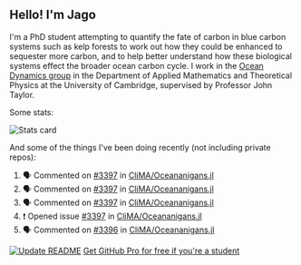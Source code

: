 ## Hello! I'm Jago

I'm a PhD student attempting to quantify the fate of carbon in blue carbon systems such as kelp forests to work out how they could be enhanced to sequester more carbon, and to help better understand how these biological systems effect the broader ocean carbon cycle. I work in the <a href="https://www.damtp.cam.ac.uk/user/jrt51/" class="emph">Ocean Dynamics group</a> in the Department of Applied Mathematics and Theoretical Physics at the University of Cambridge, supervised by Professor John Taylor.

Some stats:
<!--
![](https://raw.githubusercontent.com/jagoosw/jagoosw/main/profile-summary-card-output/nord_dark/0-profile-details.svg)
![](https://raw.githubusercontent.com/jagoosw/jagoosw/main/profile-summary-card-output/nord_dark/3-stats.svg)
![](https://raw.githubusercontent.com/jagoosw/jagoosw/main/profile-summary-card-output/nord_dark/4-productive-time.svg)
-->
![Stats card](https://github-readme-stats.vercel.app/api?username=jagoosw&count_private=true&show_icons=true&theme=transparent&hide_title=true&rank_icon=percentile&show=reviews)

And some of the things I've been doing recently (not including private repos):
<!--START_SECTION:activity-->
1. 🗣 Commented on [#3397](https://github.com/CliMA/Oceananigans.jl/issues/3397#issuecomment-1828032518) in [CliMA/Oceananigans.jl](https://github.com/CliMA/Oceananigans.jl)
2. 🗣 Commented on [#3397](https://github.com/CliMA/Oceananigans.jl/issues/3397#issuecomment-1828029547) in [CliMA/Oceananigans.jl](https://github.com/CliMA/Oceananigans.jl)
3. 🗣 Commented on [#3397](https://github.com/CliMA/Oceananigans.jl/issues/3397#issuecomment-1828006459) in [CliMA/Oceananigans.jl](https://github.com/CliMA/Oceananigans.jl)
4. ❗ Opened issue [#3397](https://github.com/CliMA/Oceananigans.jl/issues/3397) in [CliMA/Oceananigans.jl](https://github.com/CliMA/Oceananigans.jl)
5. 🗣 Commented on [#3396](https://github.com/CliMA/Oceananigans.jl/pull/3396#issuecomment-1819282470) in [CliMA/Oceananigans.jl](https://github.com/CliMA/Oceananigans.jl)
<!--END_SECTION:activity-->


[![Update README](https://github.com/jagoosw/jagoosw/actions/workflows/update-readme.yml/badge.svg)](https://github.com/jagoosw/jagoosw/actions/workflows/update-readme.yml)
[Get GitHub Pro for free if you're a student](https://education.github.com/pack)

